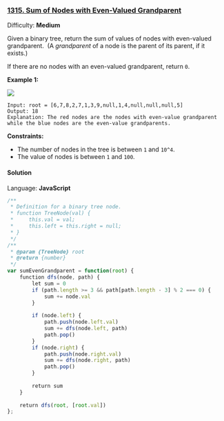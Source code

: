 ### [1315\. Sum of Nodes with Even-Valued Grandparent](https://leetcode.com/problems/sum-of-nodes-with-even-valued-grandparent/)

Difficulty: **Medium**


Given a binary tree, return the sum of values of nodes with even-valued grandparent.  (A _grandparent_ of a node is the parent of its parent, if it exists.)

If there are no nodes with an even-valued grandparent, return `0`.

**Example 1:**

**![](https://assets.leetcode.com/uploads/2019/07/24/1473_ex1.png)**

```
Input: root = [6,7,8,2,7,1,3,9,null,1,4,null,null,null,5]
Output: 18
Explanation: The red nodes are the nodes with even-value grandparent while the blue nodes are the even-value grandparents.
```

**Constraints:**

*   The number of nodes in the tree is between `1` and `10^4`.
*   The value of nodes is between `1` and `100`.


#### Solution

Language: **JavaScript**

```javascript
/**
 * Definition for a binary tree node.
 * function TreeNode(val) {
 *     this.val = val;
 *     this.left = this.right = null;
 * }
 */
/**
 * @param {TreeNode} root
 * @return {number}
 */
var sumEvenGrandparent = function(root) {
    function dfs(node, path) {
        let sum = 0
        if (path.length >= 3 && path[path.length - 3] % 2 === 0) {
            sum += node.val
        }
        
        if (node.left) {
            path.push(node.left.val)
            sum += dfs(node.left, path)
            path.pop()
        }
        if (node.right) {
            path.push(node.right.val)
            sum += dfs(node.right, path)
            path.pop()
        }
        
        return sum
    }
    
    return dfs(root, [root.val])
};
```